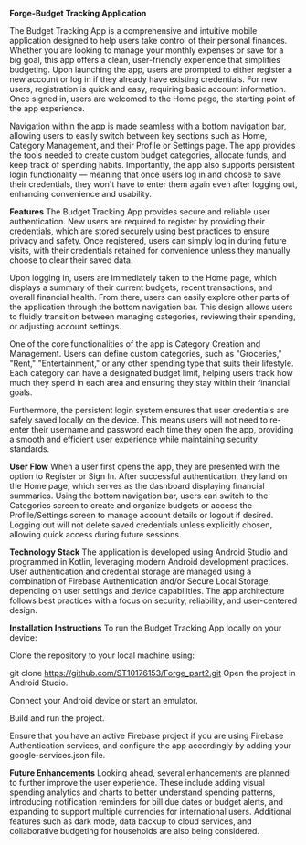**Forge-Budget Tracking Application**

The Budget Tracking App is a comprehensive and intuitive mobile application designed to help users take control of their personal finances. Whether you are looking to manage your monthly expenses or save for a big goal, this app offers a clean, user-friendly experience that simplifies budgeting. Upon launching the app, users are prompted to either register a new account or log in if they already have existing credentials. For new users, registration is quick and easy, requiring basic account information. Once signed in, users are welcomed to the Home page, the starting point of the app experience.

Navigation within the app is made seamless with a bottom navigation bar, allowing users to easily switch between key sections such as Home, Category Management, and their Profile or Settings page. The app provides the tools needed to create custom budget categories, allocate funds, and keep track of spending habits. Importantly, the app also supports persistent login functionality — meaning that once users log in and choose to save their credentials, they won't have to enter them again even after logging out, enhancing convenience and usability.

**Features**
The Budget Tracking App provides secure and reliable user authentication. New users are required to register by providing their credentials, which are stored securely using best practices to ensure privacy and safety. Once registered, users can simply log in during future visits, with their credentials retained for convenience unless they manually choose to clear their saved data.

Upon logging in, users are immediately taken to the Home page, which displays a summary of their current budgets, recent transactions, and overall financial health. From there, users can easily explore other parts of the application through the bottom navigation bar. This design allows users to fluidly transition between managing categories, reviewing their spending, or adjusting account settings.

One of the core functionalities of the app is Category Creation and Management. Users can define custom categories, such as "Groceries," "Rent," "Entertainment," or any other spending type that suits their lifestyle. Each category can have a designated budget limit, helping users track how much they spend in each area and ensuring they stay within their financial goals.

Furthermore, the persistent login system ensures that user credentials are safely saved locally on the device. This means users will not need to re-enter their username and password each time they open the app, providing a smooth and efficient user experience while maintaining security standards.

**User Flow**
When a user first opens the app, they are presented with the option to Register or Sign In. After successful authentication, they land on the Home page, which serves as the dashboard displaying financial summaries. Using the bottom navigation bar, users can switch to the Categories screen to create and organize budgets or access the Profile/Settings screen to manage account details or logout if desired. Logging out will not delete saved credentials unless explicitly chosen, allowing quick access during future sessions.

**Technology Stack**
The application is developed using Android Studio and programmed in Kotlin, leveraging modern Android development practices. User authentication and credential storage are managed using a combination of Firebase Authentication and/or Secure Local Storage, depending on user settings and device capabilities. The app architecture follows best practices with a focus on security, reliability, and user-centered design.

**Installation Instructions**
To run the Budget Tracking App locally on your device:

Clone the repository to your local machine using:

git clone https://github.com/ST10176153/Forge_part2.git
Open the project in Android Studio.

Connect your Android device or start an emulator.

Build and run the project.

Ensure that you have an active Firebase project if you are using Firebase Authentication services, and configure the app accordingly by adding your google-services.json file.

**Future Enhancements**
Looking ahead, several enhancements are planned to further improve the user experience. These include adding visual spending analytics and charts to better understand spending patterns, introducing notification reminders for bill due dates or budget alerts, and expanding to support multiple currencies for international users. Additional features such as dark mode, data backup to cloud services, and collaborative budgeting for households are also being considered.
